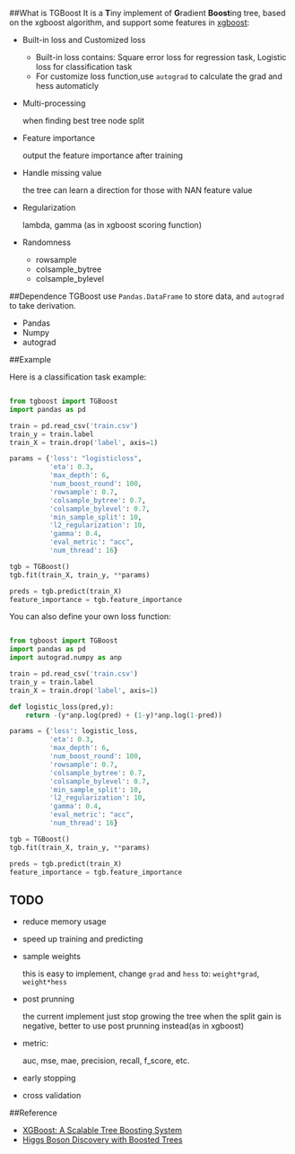 
##What is TGBoost
It is a **T**iny implement of **G**radient **Boost**ing tree, based on the xgboost algorithm, and support some features in [xgboost](https://github.com/dmlc/xgboost):

- Built-in loss and Customized loss

	- Built-in loss contains: Square error loss for regression task, Logistic loss for classification task	
	- For customize loss function,use `autograd` to calculate the grad and hess automaticly

- Multi-processing 

	when finding best tree node split
	
- Feature importance

	output the feature importance after training
	
- Handle missing value

	the tree can learn a direction for those with NAN feature value 

- Regularization

	lambda, gamma (as in xgboost scoring function)

- Randomness
	- rowsample
	- colsample_bytree
	- colsample_bylevel

##Dependence
TGBoost use `Pandas.DataFrame` to store data, and `autograd` to take derivation.

- Pandas
- Numpy
- autograd

##Example

Here is a classification task example:

```python

from tgboost import TGBoost
import pandas as pd

train = pd.read_csv('train.csv')
train_y = train.label
train_X = train.drop('label', axis=1)

params = {'loss': "logisticloss",
          'eta': 0.3,
          'max_depth': 6,
          'num_boost_round': 100,
          'rowsample': 0.7,
          'colsample_bytree': 0.7,
          'colsample_bylevel': 0.7,
          'min_sample_split': 10,
          'l2_regularization': 10,
          'gamma': 0.4,
          'eval_metric': "acc",
          'num_thread': 16}

tgb = TGBoost()
tgb.fit(train_X, train_y, **params)

preds = tgb.predict(train_X)
feature_importance = tgb.feature_importance
```

You can also define your own loss function:

```python

from tgboost import TGBoost
import pandas as pd
import autograd.numpy as anp

train = pd.read_csv('train.csv')
train_y = train.label
train_X = train.drop('label', axis=1)

def logistic_loss(pred,y):
    return -(y*anp.log(pred) + (1-y)*anp.log(1-pred))

params = {'loss': logistic_loss,
          'eta': 0.3,
          'max_depth': 6,
          'num_boost_round': 100,
          'rowsample': 0.7,
          'colsample_bytree': 0.7,
          'colsample_bylevel': 0.7,
          'min_sample_split': 10,
          'l2_regularization': 10,
          'gamma': 0.4,
          'eval_metric': "acc",
          'num_thread': 16}

tgb = TGBoost()
tgb.fit(train_X, train_y, **params)

preds = tgb.predict(train_X)
feature_importance = tgb.feature_importance

```

## TODO
- reduce memory usage
- speed up training and predicting
- sample weights

   	this is easy to implement, change `grad` and `hess` to:  `weight*grad`,  `weight*hess`

- post prunning

	the current implement just stop growing the tree when the split gain is negative, better to use post prunning instead(as in xgboost)

- metric: 
	
	auc, mse, mae, precision, recall, f_score, etc.

- early stopping
- cross validation


##Reference

- [XGBoost: A Scalable Tree Boosting System](https://arxiv.org/abs/1603.02754)
- [Higgs Boson Discovery with Boosted Trees](http://www.jmlr.org/proceedings/papers/v42/chen14.pdf)
